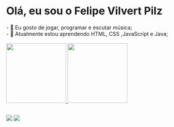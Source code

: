 <h1> Olá, eu sou o Felipe Vilvert Pilz </h1>
- 👀 Eu gosto de jogar, programar e escutar música;<br>
- 🌱 Atualmente estou aprendendo HTML, CSS ,JavaScript e Java;<br><br>

<div>
  <a href="https://github.com/felipepilz">
  <img height="160em" src="https://github-readme-stats.vercel.app/api?username=felipepilz&show_icons=true&theme=tokyonight&include_all_commits=true&count_private=true"/>
  <img height="160em" src="https://github-readme-stats.vercel.app/api/top-langs/?username=felipepilz&layout=compact&langs_count=7&theme=tokyonight"/>
</div>

 ##
<div> 
  <a href = "mailto:felipevilvertpilz@gmail.com"><img src="https://img.shields.io/badge/-Gmail-%23333?style=for-the-badge&logo=gmail&logoColor=white" target="_blank"></a>
  <a href="https://www.linkedin.com/in/felipe-vilvert-pilz-b623a6197" target="_blank"><img src="https://img.shields.io/badge/-LinkedIn-%230077B5?style=for-the-badge&logo=linkedin&logoColor=white" target="_blank"></a> 
</div>


